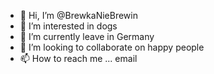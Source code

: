 - 👋 Hi, I’m @BrewkaNieBrewin
- 👀 I’m interested in dogs
- 🌱 I’m currently leave in Germany
- 💞️ I’m looking to collaborate on happy people
- 📫 How to reach me ... email

<!---
BrewkaNieBrewin/BrewkaNieBrewin is a ✨ special ✨ repository because its `README.md` (this file) appears on your GitHub profile.
You can click the Preview link to take a look at your changes.
--->
